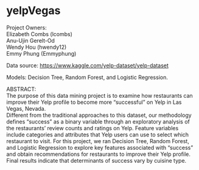 # yelpVegas



Project Owners:\
Elizabeth Combs (lcombs)\
Anu-Ujin Gerelt-Od\
Wendy Hou (hwendy12)\
Emmy Phung (Emmyphung)

Data source: https://www.kaggle.com/yelp-dataset/yelp-dataset

Models: Decision Tree, Random Forest, and Logistic Regression.

ABSTRACT:  
The purpose of this data mining project is to examine how restaurants can improve their Yelp profile to become 
more “successful” on Yelp in Las Vegas, Nevada.\
Different from the traditional approaches to this dataset, 
our methodology defines “success” as a binary variable through an exploratory analysis of the restaurants’ 
review counts and ratings on Yelp. Feature variables include categories and attributes that Yelp users can use 
to select which restaurant to visit. For this project, we ran Decision Tree, Random Forest, and Logistic Regression 
to explore key features associated with “success” and obtain recommendations for restaurants to improve their Yelp profile. 
Final results indicate that determinants of success vary by cuisine type.

